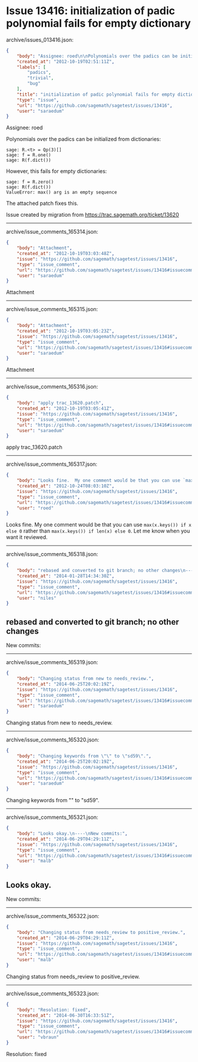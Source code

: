 # Issue 13416: initialization of padic polynomial fails for empty dictionary

archive/issues_013416.json:
```json
{
    "body": "Assignee: roed\n\nPolynomials over the padics can be initialized from dictionaries:\n\n```\nsage: R.<t> = Qp(3)[]\nsage: f = R.one()\nsage: R(f.dict())\n```\n\n\nHowever, this fails for empty dictionaries:\n\n```\nsage: f = R.zero()\nsage: R(f.dict())\nValueError: max() arg is an empty sequence\n```\n\n\nThe attached patch fixes this.\n\nIssue created by migration from https://trac.sagemath.org/ticket/13620\n\n",
    "created_at": "2012-10-19T02:51:11Z",
    "labels": [
        "padics",
        "trivial",
        "bug"
    ],
    "title": "initialization of padic polynomial fails for empty dictionary",
    "type": "issue",
    "url": "https://github.com/sagemath/sagetest/issues/13416",
    "user": "saraedum"
}
```
Assignee: roed

Polynomials over the padics can be initialized from dictionaries:

```
sage: R.<t> = Qp(3)[]
sage: f = R.one()
sage: R(f.dict())
```


However, this fails for empty dictionaries:

```
sage: f = R.zero()
sage: R(f.dict())
ValueError: max() arg is an empty sequence
```


The attached patch fixes this.

Issue created by migration from https://trac.sagemath.org/ticket/13620





---

archive/issue_comments_165314.json:
```json
{
    "body": "Attachment",
    "created_at": "2012-10-19T03:03:48Z",
    "issue": "https://github.com/sagemath/sagetest/issues/13416",
    "type": "issue_comment",
    "url": "https://github.com/sagemath/sagetest/issues/13416#issuecomment-165314",
    "user": "saraedum"
}
```

Attachment



---

archive/issue_comments_165315.json:
```json
{
    "body": "Attachment",
    "created_at": "2012-10-19T03:05:23Z",
    "issue": "https://github.com/sagemath/sagetest/issues/13416",
    "type": "issue_comment",
    "url": "https://github.com/sagemath/sagetest/issues/13416#issuecomment-165315",
    "user": "saraedum"
}
```

Attachment



---

archive/issue_comments_165316.json:
```json
{
    "body": "apply trac_13620.patch",
    "created_at": "2012-10-19T03:05:41Z",
    "issue": "https://github.com/sagemath/sagetest/issues/13416",
    "type": "issue_comment",
    "url": "https://github.com/sagemath/sagetest/issues/13416#issuecomment-165316",
    "user": "saraedum"
}
```

apply trac_13620.patch



---

archive/issue_comments_165317.json:
```json
{
    "body": "Looks fine.  My one comment would be that you can use `max(x.keys()) if x else 0` rather than  `max(x.keys()) if len(x) else 0`.  Let me know when you want it reviewed.",
    "created_at": "2012-10-24T08:03:10Z",
    "issue": "https://github.com/sagemath/sagetest/issues/13416",
    "type": "issue_comment",
    "url": "https://github.com/sagemath/sagetest/issues/13416#issuecomment-165317",
    "user": "roed"
}
```

Looks fine.  My one comment would be that you can use `max(x.keys()) if x else 0` rather than  `max(x.keys()) if len(x) else 0`.  Let me know when you want it reviewed.



---

archive/issue_comments_165318.json:
```json
{
    "body": "rebased and converted to git branch; no other changes\n----\nNew commits:",
    "created_at": "2014-01-28T14:34:30Z",
    "issue": "https://github.com/sagemath/sagetest/issues/13416",
    "type": "issue_comment",
    "url": "https://github.com/sagemath/sagetest/issues/13416#issuecomment-165318",
    "user": "niles"
}
```

rebased and converted to git branch; no other changes
----
New commits:



---

archive/issue_comments_165319.json:
```json
{
    "body": "Changing status from new to needs_review.",
    "created_at": "2014-06-25T20:02:19Z",
    "issue": "https://github.com/sagemath/sagetest/issues/13416",
    "type": "issue_comment",
    "url": "https://github.com/sagemath/sagetest/issues/13416#issuecomment-165319",
    "user": "saraedum"
}
```

Changing status from new to needs_review.



---

archive/issue_comments_165320.json:
```json
{
    "body": "Changing keywords from \"\" to \"sd59\".",
    "created_at": "2014-06-25T20:02:19Z",
    "issue": "https://github.com/sagemath/sagetest/issues/13416",
    "type": "issue_comment",
    "url": "https://github.com/sagemath/sagetest/issues/13416#issuecomment-165320",
    "user": "saraedum"
}
```

Changing keywords from "" to "sd59".



---

archive/issue_comments_165321.json:
```json
{
    "body": "Looks okay.\n----\nNew commits:",
    "created_at": "2014-06-29T04:29:11Z",
    "issue": "https://github.com/sagemath/sagetest/issues/13416",
    "type": "issue_comment",
    "url": "https://github.com/sagemath/sagetest/issues/13416#issuecomment-165321",
    "user": "malb"
}
```

Looks okay.
----
New commits:



---

archive/issue_comments_165322.json:
```json
{
    "body": "Changing status from needs_review to positive_review.",
    "created_at": "2014-06-29T04:29:11Z",
    "issue": "https://github.com/sagemath/sagetest/issues/13416",
    "type": "issue_comment",
    "url": "https://github.com/sagemath/sagetest/issues/13416#issuecomment-165322",
    "user": "malb"
}
```

Changing status from needs_review to positive_review.



---

archive/issue_comments_165323.json:
```json
{
    "body": "Resolution: fixed",
    "created_at": "2014-06-30T16:33:51Z",
    "issue": "https://github.com/sagemath/sagetest/issues/13416",
    "type": "issue_comment",
    "url": "https://github.com/sagemath/sagetest/issues/13416#issuecomment-165323",
    "user": "vbraun"
}
```

Resolution: fixed
